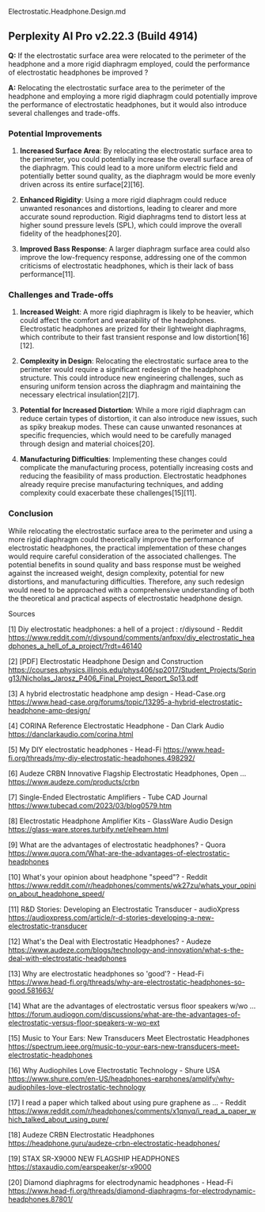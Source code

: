 Electrostatic.Headphone.Design.md

## Perplexity AI Pro v2.22.3 (Build 4914)

**Q:** If the electrostatic surface area were relocated to the perimeter of the headphone and a more rigid diaphragm employed, could the performance of electrostatic headphones be improved ?​​​​​​​​​​​​​​​​

**A:** Relocating the electrostatic surface area to the perimeter of the headphone and employing a more rigid diaphragm could potentially improve the performance of electrostatic headphones, but it would also introduce several challenges and trade-offs.

### Potential Improvements

1. **Increased Surface Area**: By relocating the electrostatic surface area to the perimeter, you could potentially increase the overall surface area of the diaphragm. This could lead to a more uniform electric field and potentially better sound quality, as the diaphragm would be more evenly driven across its entire surface[2][16].

2. **Enhanced Rigidity**: Using a more rigid diaphragm could reduce unwanted resonances and distortions, leading to clearer and more accurate sound reproduction. Rigid diaphragms tend to distort less at higher sound pressure levels (SPL), which could improve the overall fidelity of the headphones[20].

3. **Improved Bass Response**: A larger diaphragm surface area could also improve the low-frequency response, addressing one of the common criticisms of electrostatic headphones, which is their lack of bass performance[11].

### Challenges and Trade-offs

1. **Increased Weight**: A more rigid diaphragm is likely to be heavier, which could affect the comfort and wearability of the headphones. Electrostatic headphones are prized for their lightweight diaphragms, which contribute to their fast transient response and low distortion[16][12].

2. **Complexity in Design**: Relocating the electrostatic surface area to the perimeter would require a significant redesign of the headphone structure. This could introduce new engineering challenges, such as ensuring uniform tension across the diaphragm and maintaining the necessary electrical insulation[2][7].

3. **Potential for Increased Distortion**: While a more rigid diaphragm can reduce certain types of distortion, it can also introduce new issues, such as spiky breakup modes. These can cause unwanted resonances at specific frequencies, which would need to be carefully managed through design and material choices[20].

4. **Manufacturing Difficulties**: Implementing these changes could complicate the manufacturing process, potentially increasing costs and reducing the feasibility of mass production. Electrostatic headphones already require precise manufacturing techniques, and adding complexity could exacerbate these challenges[15][11].

### Conclusion

While relocating the electrostatic surface area to the perimeter and using a more rigid diaphragm could theoretically improve the performance of electrostatic headphones, the practical implementation of these changes would require careful consideration of the associated challenges. The potential benefits in sound quality and bass response must be weighed against the increased weight, design complexity, potential for new distortions, and manufacturing difficulties. Therefore, any such redesign would need to be approached with a comprehensive understanding of both the theoretical and practical aspects of electrostatic headphone design.

Sources

[1] Diy electrostatic headphones: a hell of a project : r/diysound - Reddit https://www.reddit.com/r/diysound/comments/anfpxv/diy_electrostatic_headphones_a_hell_of_a_project/?rdt=46140

[2] [PDF] Electrostatic Headphone Design and Construction https://courses.physics.illinois.edu/phys406/sp2017/Student_Projects/Spring13/Nicholas_Jarosz_P406_Final_Project_Report_Sp13.pdf

[3] A hybrid electrostatic headphone amp design - Head-Case.org https://www.head-case.org/forums/topic/13295-a-hybrid-electrostatic-headphone-amp-design/

[4] CORINA Reference Electrostatic Headphone - Dan Clark Audio https://danclarkaudio.com/corina.html

[5] My DIY electrostatic headphones - Head-Fi https://www.head-fi.org/threads/my-diy-electrostatic-headphones.498292/

[6] Audeze CRBN Innovative Flagship Electrostatic Headphones, Open ... https://www.audeze.com/products/crbn

[7] Single-Ended Electrostatic Amplifiers - Tube CAD Journal https://www.tubecad.com/2023/03/blog0579.htm

[8] Electrostatic Headphone Amplifier Kits - GlassWare Audio Design https://glass-ware.stores.turbify.net/elheam.html

[9] What are the advantages of electrostatic headphones? - Quora https://www.quora.com/What-are-the-advantages-of-electrostatic-headphones

[10] What's your opinion about headphone "speed"? - Reddit https://www.reddit.com/r/headphones/comments/wk27zu/whats_your_opinion_about_headphone_speed/

[11] R&D Stories: Developing an Electrostatic Transducer - audioXpress https://audioxpress.com/article/r-d-stories-developing-a-new-electrostatic-transducer

[12] What's the Deal with Electrostatic Headphones? - Audeze https://www.audeze.com/blogs/technology-and-innovation/what-s-the-deal-with-electrostatic-headphones

[13] Why are electrostatic headphones so 'good'? - Head-Fi https://www.head-fi.org/threads/why-are-electrostatic-headphones-so-good.581663/

[14] What are the advantages of electrostatic versus floor speakers w/wo ... https://forum.audiogon.com/discussions/what-are-the-advantages-of-electrostatic-versus-floor-speakers-w-wo-ext

[15] Music to Your Ears: New Transducers Meet Electrostatic Headphones https://spectrum.ieee.org/music-to-your-ears-new-transducers-meet-electrostatic-headphones

[16] Why Audiophiles Love Electrostatic Technology - Shure USA https://www.shure.com/en-US/headphones-earphones/amplify/why-audiophiles-love-electrostatic-technology

[17] I read a paper which talked about using pure graphene as ... - Reddit https://www.reddit.com/r/headphones/comments/x1qnvq/i_read_a_paper_which_talked_about_using_pure/

[18] Audeze CRBN Electrostatic Headphones https://headphone.guru/audeze-crbn-electrostatic-headphones/

[19] STAX SR-X9000 NEW FLAGSHIP HEADPHONES https://staxaudio.com/earspeaker/sr-x9000

[20] Diamond diaphragms for electrodynamic headphones - Head-Fi https://www.head-fi.org/threads/diamond-diaphragms-for-electrodynamic-headphones.87801/
